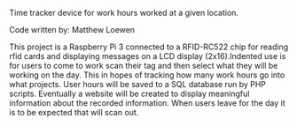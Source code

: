 Time tracker device for work hours worked at a given location. 

Code written by: Matthew Loewen


This project is a Raspberry Pi 3 connected to a RFID-RC522 chip for reading rfid cards
and displaying messages on a LCD display (2x16).Indented use is for users to come to work
scan their tag and then select what they will be working on the day. This in hopes of 
tracking how many work hours go into what projects. User hours will be saved to a SQL
database run by PHP scripts. Eventually a website will be created to display meaningful
information about the recorded information. When users leave for the day it is to be 
expected that will scan out.





